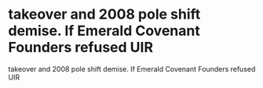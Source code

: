 # takeover and 2008 pole shift demise. If Emerald Covenant Founders refused UIR

takeover and 2008 pole shift demise. If Emerald Covenant Founders refused UIR